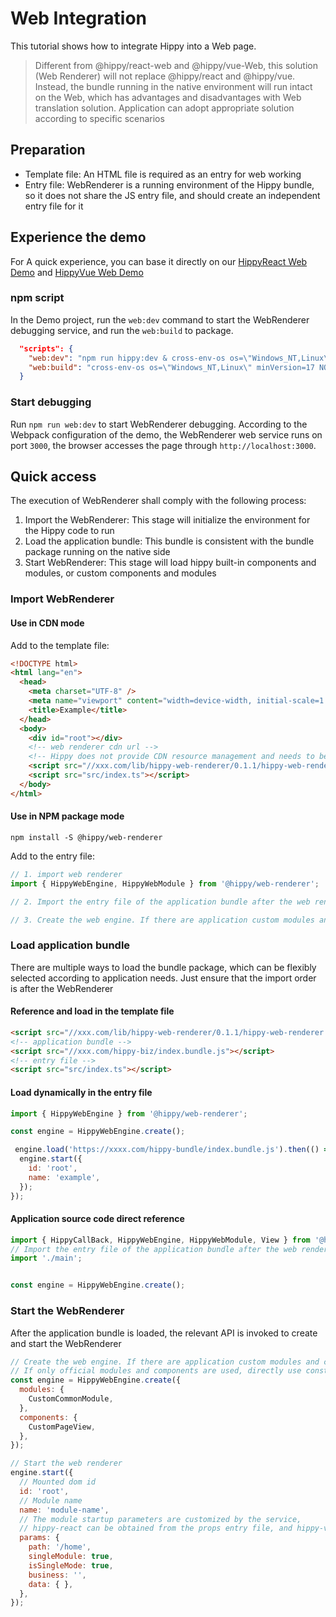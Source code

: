 # Web Integration

This tutorial shows how to integrate Hippy into a Web page.

> Different from @hippy/react-web and @hippy/vue-Web, this solution (Web Renderer) will not replace @hippy/react and @hippy/vue. Instead, the bundle running in the native environment will run intact on the Web, which has advantages and disadvantages with Web translation solution. Application can adopt appropriate solution according to specific scenarios

## Preparation

- Template file: An HTML file is required as an entry for web working
- Entry file: WebRenderer is a running environment of the Hippy bundle, so it does not share the JS entry file, and should create an independent entry file for it

## Experience the demo

For A quick experience, you can base it directly on our [HippyReact Web Demo](https://github.com/Tencent/Hippy/tree/master/examples/hippy-react-demo) and [HippyVue Web Demo](https://github.com/Tencent/Hippy/tree/master/examples/hippy-vue-demo)

### npm script

In the Demo project, run the `web:dev` command to start the WebRenderer debugging service, and run the `web:build` to package.

```json
  "scripts": {
    "web:dev": "npm run hippy:dev & cross-env-os os=\"Windows_NT,Linux\" minVersion=17 NODE_OPTIONS=--openssl-legacy-provider webpack serve --config ./scripts/hippy-webpack.web-renderer.dev.js",
    "web:build": "cross-env-os os=\"Windows_NT,Linux\" minVersion=17 NODE_OPTIONS=--openssl-legacy-provider webpack --config ./scripts/hippy-webpack.web-renderer.js"
  }
```

### Start debugging

Run `npm run web:dev` to start WebRenderer debugging. According to the Webpack configuration of the demo, the WebRenderer web service runs on port `3000`, the browser accesses the page through `http://localhost:3000`.

## Quick access

The execution of WebRenderer shall comply with the following process:

1. Import the WebRenderer: This stage will initialize the environment for the Hippy code to run
2. Load the application bundle: This bundle is consistent with the bundle package running on the native side
3. Start WebRenderer: This stage will load hippy built-in components and modules, or custom components and modules

### Import WebRenderer

#### Use in CDN mode

Add to the template file:

```html
<!DOCTYPE html>
<html lang="en">
  <head>
    <meta charset="UTF-8" />
    <meta name="viewport" content="width=device-width, initial-scale=1.0, maximum-scale=1.0, user-scalable=0" />
    <title>Example</title>
  </head>
  <body>
    <div id="root"></div>
    <!-- web renderer cdn url -->
    <!-- Hippy does not provide CDN resource management and needs to be uploaded by the application itself -->
    <script src="//xxx.com/lib/hippy-web-renderer/0.1.1/hippy-web-renderer.js"></script>
    <script src="src/index.ts"></script>
  </body>
</html>
```

#### Use in NPM package mode

```shell
npm install -S @hippy/web-renderer
```

Add to the entry file:

```javascript
// 1. import web renderer
import { HippyWebEngine, HippyWebModule } from '@hippy/web-renderer';

// 2. Import the entry file of the application bundle after the web renderer import

// 3. Create the web engine. If there are application custom modules and components, pass them in from here
```

### Load application bundle

There are multiple ways to load the bundle package, which can be flexibly selected according to application needs. Just ensure that the import order is after the WebRenderer

#### Reference and load in the template file

```html
<script src="//xxx.com/lib/hippy-web-renderer/0.1.1/hippy-web-renderer.js"></script>
<!-- application bundle -->
<script src="//xxx.com/hippy-biz/index.bundle.js"></script>
<!-- entry file -->
<script src="src/index.ts"></script>
```

#### Load dynamically in the entry file

```javascript
import { HippyWebEngine } from '@hippy/web-renderer';

const engine = HippyWebEngine.create();

 engine.load('https://xxxx.com/hippy-bundle/index.bundle.js').then(() => {
  engine.start({
    id: 'root',
    name: 'example',
  });
});
```

#### Application source code direct reference

```javascript
import { HippyCallBack, HippyWebEngine, HippyWebModule, View } from '@hippy/web-renderer';
// Import the entry file of the application bundle after the web renderer import
import './main';


const engine = HippyWebEngine.create();
```

### Start the WebRenderer

After the application bundle is loaded, the relevant API is invoked to create and start the WebRenderer

```js
// Create the web engine. If there are application custom modules and components, pass them in from here
// If only official modules and components are used, directly use const engine = hippywebengine Create()
const engine = HippyWebEngine.create({
  modules: {
    CustomCommonModule,
  },
  components: {
    CustomPageView,
  },
});

// Start the web renderer
engine.start({
  // Mounted dom id
  id: 'root',
  // Module name
  name: 'module-name',
  // The module startup parameters are customized by the service,
  // hippy-react can be obtained from the props entry file, and hippy-vue can be obtained from app.$options.$superProps
  params: {
    path: '/home',
    singleModule: true,
    isSingleMode: true,
    business: '',
    data: { },
  },
});
```
